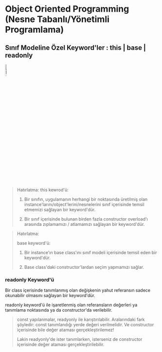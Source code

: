 # Object  Oriented Programming (Nesne Tabanlı/Yönetimli Programlama)

## Sınıf Modeline Özel Keyword'ler : this | base | readonly

<img src = https://github.com/trukafatsum/CSharpNotlarim/blob/main/OOP/%C4%B0lgili%20Ders%20QR/22-QR.png width=10% alt="İlgili Video İçeriği QR" />

> Hatırlatma: 
> this kewrod'ü:
>
> 1. Bir sınıfın, uygulamanın herhangi bir noktasında üretilmiş olan instance'larını/object'lerini/nesnelerini sınıf içerisinde temsil etmemizi sağlayan bir keyword'dür.
>
> 2. Bir sınıf içerisinde bulunan birden fazla constructor overload'ı arasında zıplamamızı / atlamamızı sağlayan bir keyword'dür.

> Hatırlatma:
>
> base keyword'ü:
>
> 1. Bir instance'ın base class'ını sınıf modeli içerisinde temsil eden bir keyword'dür.
>
> 2. Base class'daki constructor'lardan seçim yapmamızı sağlar.

### readonly Keyword'ü

Bir class içerisinde tanımlanmış olan değişkenin yahut referansın sadece okunabilir olmasını sağlayan bir keyword'dür.

readonly keyword'ü ile işaretlenmiş olan referansların değerleri ya tanımlama noktasında ya da constructor'da verilebilir.

> const yapılanmalar, readyonly ile karıştırılabilir. Aralarındaki fark şöyledir:
> const tanımlandığı yerde değeri verilmelidir. Ve constructor içerisinde bile değer ataması gerçekleştirilemez!
>
> Lakin readyonly'de ister tanımlarken, isterseniz de constructor içerisinde değer ataması gerçekleştirilebilir.


